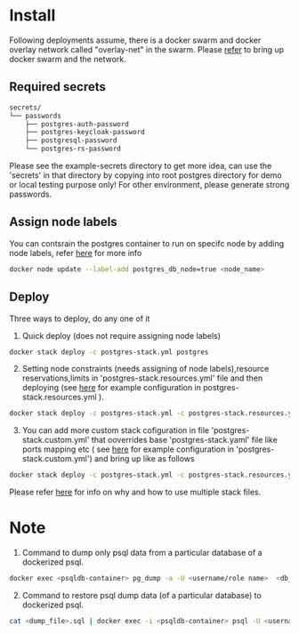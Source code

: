 # Install
Following deployments assume, there is a docker swarm and  docker overlay network called "overlay-net"  in the swarm. Please [refer](../../../docs/swarm-setup.md) to bring up docker swarm and the network.
## Required secrets

```sh
secrets/
└── passwords
    ├── postgres-auth-password
    ├── postgres-keycloak-password
    ├── postgresql-password
    └── postgres-rs-password
```
Please see the example-secrets directory to get more idea, can use the 'secrets' in that directory by copying into root postgres  directory for demo or local testing purpose only! For other environment, please generate strong passwords.

## Assign node labels
You can contsrain the postgres container to run on specifc node by adding node labels, refer [here](https://docs.docker.com/engine/swarm/services/#placement-constraints) for more info
```sh
docker node update --label-add postgres_db_node=true <node_name>
```

## Deploy

Three ways to deploy, do any one of it
1. Quick deploy (does not require assigning node labels)
```sh
docker stack deploy -c postgres-stack.yml postgres
```

2. Setting node constraints (needs assigning of node labels),resource reservations,limits in 'postgres-stack.resources.yml' file and then deploying (see [here](example-postgres-stack.resources.yml) for example configuration in postgres-stack.resources.yml ).

```sh
docker stack deploy -c postgres-stack.yml -c postgres-stack.resources.yml postgres
```
3. You can add more custom stack cofiguration in file 'postgres-stack.custom.yml' that ooverrides base 'postgres-stack.yaml' file like ports mapping etc ( see [here](example-postgres-stack.custom.yml) for example configuration in 'postgres-stack.custom.yml')  and bring up like as follows
```sh
docker stack deploy -c postgres-stack.yml -c postgres-stack.resources.yml -c postgres-stack.custom.yml
```
Please refer [here](https://docs.docker.com/compose/extends/#multiple-compose-files) for info on why and how to use multiple stack files.

# Note
1. Command to dump only psql data from a particular database of a dockerized psql.
```sh
docker exec <psqldb-container> pg_dump -a -U <username/role name>  <db_name> > <dump-file>.sql
```
2. Command to restore psql dump data (of a particular database) to dockerized  psql.

```sh
cat <dump_file>.sql | docker exec -i <psqldb-container> psql -U <username/role> -d <dbname>
```

